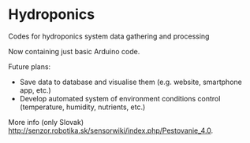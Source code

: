 # Hydroponics
Codes for hydroponics system data gathering and processing

Now containing just basic Arduino code.  
  
Future plans:
- Save data to database and visualise them (e.g. website, smartphone app, etc.)
- Develop automated system of environment conditions control (temperature, humidity, nutrients, etc.) 

More info (only Slovak)
http://senzor.robotika.sk/sensorwiki/index.php/Pestovanie_4.0.
